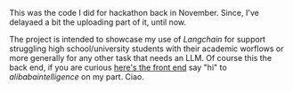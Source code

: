 This was the code I did for hackathon back in November. Since, I've delayaed a bit the uploading part of it, until now.

The project is intended to showcase my use of *Langchain* for support struggling high school/university students with their academic worflows or more generally for any other task that needs an LLM. Of course this the back end, if you are curious [here's the front end](https://github.com/alibabaintelligence/brightly_pretty) say "hi" to *alibabaintelligence* on my part. Ciao.

